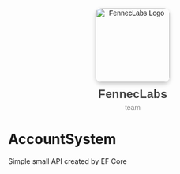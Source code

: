 <div style="text-align: center; margin-top: 40px; font-family: sans-serif;">
  <img 
    src="https://i.pinimg.com/736x/68/a4/48/68a4482ef13d14420f839ead427b9511.jpg" 
    alt="FennecLabs Logo" 
    style="width: 150px; border-radius: 12px; box-shadow: 0 4px 8px rgba(0,0,0,0.2);"
  >
  <h1 style="margin: 10px 0 5px; font-size: 24px; color: #444;">FennecLabs</h1>
  <p style="margin: 0; font-size: 14px; color: #888;">team</p>
</div>


# AccountSystem
Simple small API created by EF Core 
